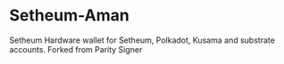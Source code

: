 # Setheum-Aman
Setheum Hardware wallet for Setheum, Polkadot, Kusama and substrate accounts. Forked from Parity Signer
